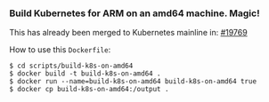 ### Build Kubernetes for ARM on an amd64 machine. Magic!

This has already been merged to Kubernetes mainline in: [#19769](https://github.com/kubernetes/kubernetes/pull/19769)

How to use this `Dockerfile`:
```console
$ cd scripts/build-k8s-on-amd64
$ docker build -t build-k8s-on-amd64 .
$ docker run --name=build-k8s-on-amd64 build-k8s-on-amd64 true
$ docker cp build-k8s-on-amd64:/output .
```